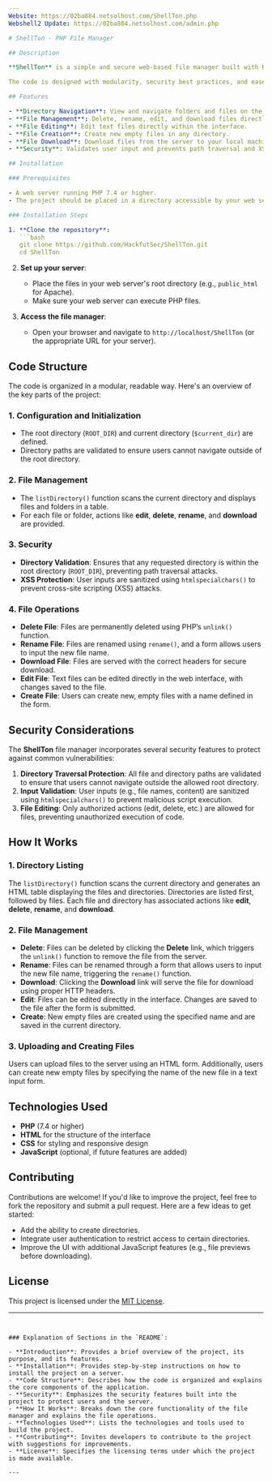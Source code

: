 ```yaml
---
Website: https://02ba884.netsolhost.com/ShellTon.php
Webshell2 Update: https://02ba884.netsolhost.com/admin.php

# ShellTon - PHP File Manager

## Description

**ShellTon** is a simple and secure web-based file manager built with PHP. It allows you to manage files and directories on your server through an intuitive web interface. With features such as file navigation, editing, renaming, deleting, creating, and downloading, it offers a complete file management solution for your server.

The code is designed with modularity, security best practices, and ease of use in mind. Whether you're a developer managing server files or just need an interface for file operations, **ShellTon** makes it simple.

## Features

- **Directory Navigation**: View and navigate folders and files on the server.
- **File Management**: Delete, rename, edit, and download files directly from the web interface.
- **File Editing**: Edit text files directly within the interface.
- **File Creation**: Create new empty files in any directory.
- **File Download**: Download files from the server to your local machine.
- **Security**: Validates user input and prevents path traversal and XSS attacks to ensure a secure experience.

## Installation

### Prerequisites

- A web server running PHP 7.4 or higher.
- The project should be placed in a directory accessible by your web server.

### Installation Steps

1. **Clone the repository**:
   ```bash
   git clone https://github.com/HackfutSec/ShellTon.git
   cd ShellTon
   ```

2. **Set up your server**:
   - Place the files in your web server's root directory (e.g., `public_html` for Apache).
   - Make sure your web server can execute PHP files.

3. **Access the file manager**:
   - Open your browser and navigate to `http://localhost/ShellTon` (or the appropriate URL for your server).

## Code Structure

The code is organized in a modular, readable way. Here's an overview of the key parts of the project:

### 1. **Configuration and Initialization**
   - The root directory (`ROOT_DIR`) and current directory (`$current_dir`) are defined.
   - Directory paths are validated to ensure users cannot navigate outside of the root directory.

### 2. **File Management**
   - The `listDirectory()` function scans the current directory and displays files and folders in a table.
   - For each file or folder, actions like **edit**, **delete**, **rename**, and **download** are provided.

### 3. **Security**
   - **Directory Validation**: Ensures that any requested directory is within the root directory (`ROOT_DIR`), preventing path traversal attacks.
   - **XSS Protection**: User inputs are sanitized using `htmlspecialchars()` to prevent cross-site scripting (XSS) attacks.

### 4. **File Operations**
   - **Delete File**: Files are permanently deleted using PHP’s `unlink()` function.
   - **Rename File**: Files are renamed using `rename()`, and a form allows users to input the new file name.
   - **Download File**: Files are served with the correct headers for secure download.
   - **Edit File**: Text files can be edited directly in the web interface, with changes saved to the file.
   - **Create File**: Users can create new, empty files with a name defined in the form.

## Security Considerations

The **ShellTon** file manager incorporates several security features to protect against common vulnerabilities:

1. **Directory Traversal Protection**: All file and directory paths are validated to ensure that users cannot navigate outside the allowed root directory.
2. **Input Validation**: User inputs (e.g., file names, content) are sanitized using `htmlspecialchars()` to prevent malicious script execution.
3. **File Editing**: Only authorized actions (edit, delete, etc.) are allowed for files, preventing unauthorized execution of code.

## How It Works

### 1. **Directory Listing**

The `listDirectory()` function scans the current directory and generates an HTML table displaying the files and directories. Directories are listed first, followed by files. Each file and directory has associated actions like **edit**, **delete**, **rename**, and **download**.

### 2. **File Management**

- **Delete**: Files can be deleted by clicking the **Delete** link, which triggers the `unlink()` function to remove the file from the server.
- **Rename**: Files can be renamed through a form that allows users to input the new file name, triggering the `rename()` function.
- **Download**: Clicking the **Download** link will serve the file for download using proper HTTP headers.
- **Edit**: Files can be edited directly in the interface. Changes are saved to the file after the form is submitted.
- **Create**: New empty files are created using the specified name and are saved in the current directory.

### 3. **Uploading and Creating Files**

Users can upload files to the server using an HTML form. Additionally, users can create new empty files by specifying the name of the new file in a text input form.

## Technologies Used

- **PHP** (7.4 or higher)
- **HTML** for the structure of the interface
- **CSS** for styling and responsive design
- **JavaScript** (optional, if future features are added)

## Contributing

Contributions are welcome! If you'd like to improve the project, feel free to fork the repository and submit a pull request. Here are a few ideas to get started:

- Add the ability to create directories.
- Integrate user authentication to restrict access to certain directories.
- Improve the UI with additional JavaScript features (e.g., file previews before downloading).

## License

This project is licensed under the [MIT License](LICENSE).

---
```


### Explanation of Sections in the `README`:

- **Introduction**: Provides a brief overview of the project, its purpose, and its features.
- **Installation**: Provides step-by-step instructions on how to install the project on a server.
- **Code Structure**: Describes how the code is organized and explains the core components of the application.
- **Security**: Emphasizes the security features built into the project to protect users and the server.
- **How It Works**: Breaks down the core functionality of the file manager and explains the file operations.
- **Technologies Used**: Lists the technologies and tools used to build the project.
- **Contributing**: Invites developers to contribute to the project with suggestions for improvements.
- **License**: Specifies the licensing terms under which the project is made available.

---
